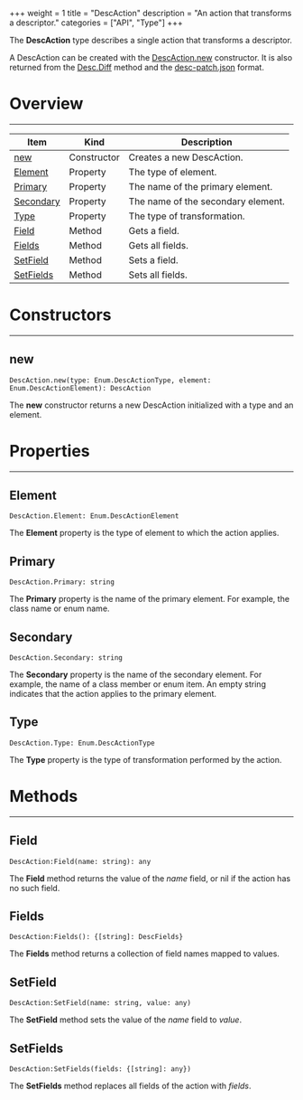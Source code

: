+++
weight = 1
title = "DescAction"
description = "An action that transforms a descriptor."
categories = ["API", "Type"]
+++

The **DescAction** type describes a single action that transforms a
descriptor.

A DescAction can be created with the [DescAction.new](/api/types/DescAction#new) constructor. It is also returned
from the [Desc.Diff](/api/types/Desc#diff) method and the [desc-patch.json](/api/formats/desc-patch.json) format.

# Overview

----

<div class="api-list one two">

| Item | Kind | Description |
| --- | --- | --- |
| [new](#new) | Constructor | Creates a new DescAction. |
| [Element](#element) | Property | The type of element. |
| [Primary](#primary) | Property | The name of the primary element. |
| [Secondary](#secondary) | Property | The name of the secondary element. |
| [Type](#type) | Property | The type of transformation. |
| [Field](#field) | Method | Gets a field. |
| [Fields](#fields) | Method | Gets all fields. |
| [SetField](#setfield) | Method | Sets a field. |
| [SetFields](#setfields) | Method | Sets all fields. |

</div>

# Constructors

----

## new

 `DescAction.new(type: Enum.DescActionType, element: Enum.DescActionElement): DescAction`

The **new** constructor returns a new DescAction initialized with a type
and an element.

# Properties

----

## Element

 `DescAction.Element: Enum.DescActionElement`

The **Element** property is the type of element to which the action
applies.

## Primary

 `DescAction.Primary: string`

The **Primary** property is the name of the primary element. For example,
the class name or enum name.

## Secondary

 `DescAction.Secondary: string`

The **Secondary** property is the name of the secondary element. For
example, the name of a class member or enum item. An empty string indicates that
the action applies to the primary element.

## Type

 `DescAction.Type: Enum.DescActionType`

The **Type** property is the type of transformation performed by the
action.

# Methods

----

## Field

 `DescAction:Field(name: string): any`

The **Field** method returns the value of the *name* field, or nil if
the action has no such field.

## Fields

 `DescAction:Fields(): {[string]: DescFields}`

The **Fields** method returns a collection of field names mapped to
values.

## SetField

 `DescAction:SetField(name: string, value: any)`

The **SetField** method sets the value of the *name* field to
*value*.

## SetFields

 `DescAction:SetFields(fields: {[string]: any})`

The **SetFields** method replaces all fields of the action with
*fields*.